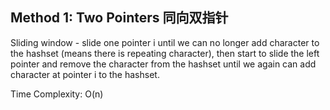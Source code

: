 ## Method 1: Two Pointers 同向双指针

Sliding window - slide one pointer i until we can no longer add character to the hashset (means there is repeating character), then start to slide the left pointer and remove the character from the hashset until we again can add character at pointer i to the hashset.

Time Complexity: O(n)
